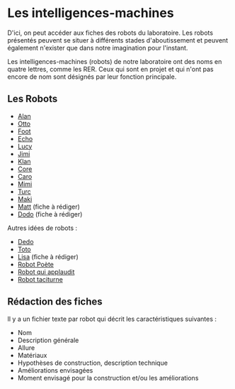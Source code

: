 Les intelligences-machines
==========================

D'ici, on peut accéder aux fiches des robots du laboratoire. Les robots présentés peuvent se situer à différents stades d'aboutissement et peuvent également n'exister que dans notre imagination pour l'instant.

Les intelligences-machines (robots) de notre laboratoire ont des noms en quatre lettres, comme les RER. Ceux qui sont en projet et qui n'ont pas encore de nom sont désignés par leur fonction principale.

Les Robots
----------

- [Alan](alan.md)
- [Otto](otto.md)
- [Foot](foot.md)
- [Echo](echo.md)
- [Lucy](lucy.md)
- [Jimi](jimi.md)
- [Klan](klan.md)
- [Core](core.md)
- [Caro](caro.md)
- [Mimi](mimi.md)
- [Turc](turc.md)
- [Maki](maki.md)
- [Matt](matt.md) (fiche à rédiger)
- [Dodo](dodo.md) (fiche à rédiger)

Autres idées de robots :

- [Dedo](dedo.md)
- [Toto](toto.md)
- [Lisa](lisa.md) (fiche à rédiger)
- [Robot Poète](robot-poete.md)
- [Robot qui applaudit](robot-qui-applaudit.md)
- [Robot taciturne](robot-taciturne.md)

Rédaction des fiches
---------------------

Il y a un fichier texte par robot qui décrit les caractéristiques suivantes :

- Nom 
- Description générale
- Allure
- Matériaux 
- Hypothèses de construction, description technique
- Améliorations envisagées
- Moment envisagé pour la construction et/ou les améliorations
